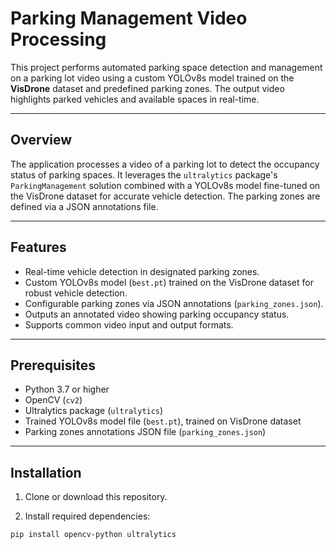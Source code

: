 # Parking Management Video Processing

This project performs automated parking space detection and management on a parking lot video using a custom YOLOv8s model trained on the **VisDrone** dataset and predefined parking zones. The output video highlights parked vehicles and available spaces in real-time.


---

## Overview

The application processes a video of a parking lot to detect the occupancy status of parking spaces. It leverages the `ultralytics` package's `ParkingManagement` solution combined with a YOLOv8s model fine-tuned on the VisDrone dataset for accurate vehicle detection. The parking zones are defined via a JSON annotations file.

---

## Features

- Real-time vehicle detection in designated parking zones.
- Custom YOLOv8s model (`best.pt`) trained on the VisDrone dataset for robust vehicle detection.
- Configurable parking zones via JSON annotations (`parking_zones.json`).
- Outputs an annotated video showing parking occupancy status.
- Supports common video input and output formats.

---

## Prerequisites

- Python 3.7 or higher
- OpenCV (`cv2`)
- Ultralytics package (`ultralytics`)
- Trained YOLOv8s model file (`best.pt`), trained on VisDrone dataset
- Parking zones annotations JSON file (`parking_zones.json`)

---

## Installation

1. Clone or download this repository.

2. Install required dependencies:

```bash
pip install opencv-python ultralytics
